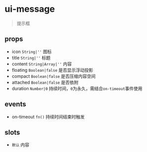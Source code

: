 # ui-message

> 提示框

## props

* icon `String|''` 图标
* title `String|''` 标题
* content `String|Array|''` 内容
* floating `Boolean|false` 是否显示浮动投影
* compact `Boolean|false` 是否压缩内容空间
* attached `Boolean|false` 是否依附
* duration `Number|0` 持续时间，`0`为永久，需结合`on-timeout`事件使用

## events

 * on-timeout `fn()` 持续时间结束时触发



## slots

* `默认` 内容